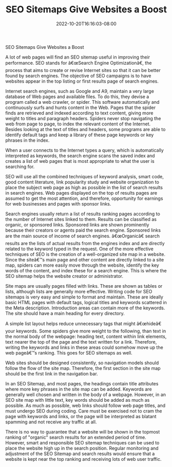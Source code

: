 ﻿---
title: "SEO Sitemaps Give Websites a Boost"
date: 2022-10-20T16:16:03-08:00
description: "10 sitemap articles Tips for Web Success"
featured_image: "/images/10 sitemap articles.jpg"
tags: ["10 sitemap articles"]
---

SEO Sitemaps Give Websites a Boost 

A lot of web pages will find an SEO sitemap useful in improving their performance.  SEO stands for â€œSearch Engine Optimizationâ€, the process that aims to create or revise Internet sites so that it can be better found by search engines.  The objective of SEO campaigns is to have websites appear in the top listing or first results page of search engines.

Internet search engines, such as Google and A9, maintain a very large database of Web pages and available files.  To do this, they devise a program called a web crawler, or spider.  This software automatically and continuously surfs and hunts content in the Web.  Pages that the spider finds are retrieved and indexed according to text content, giving more weight to titles and paragraph headers.  Spiders never stop navigating the web from page to page, to index the relevant content of the Internet.  Besides looking at the text of titles and headers, some programs are able to identify default tags and keep a library of these page keywords or key phrases in the index.

When a user connects to the Internet types a query, which is automatically interpreted as keywords, the search engine scans the saved index and creates a list of web pages that is most appropriate to what the user is searching for.  

SEO will use all the combined techniques of keyword analysis, smart code, good content literature, link popularity study and website organization to place the subject web page as high as possible in the list of search results in search engines.  Web pages displayed on the top of results pages are assumed to get the most attention, and therefore, opportunity for earnings for web businesses and pages with sponsor links.

Search engines usually return a list of results ranking pages according to the number of Internet sites linked to them.  Results can be classified as organic, or sponsored links.  Sponsored links are shown prominently because their creators or agents paid the search engine.  Sponsored links are the main source of income of search engines.  â€œOrganicâ€ search results are the lists of actual results from the engines index and are directly related to the keyword typed in the request. 
One of the more effective techniques of SEO is the creation of a well-organized site map in a website.  Since the siteâ€™s main page and other content are directly linked to a site map, spiders can more easily move through the website, identify the key words of the content, and index these for a search engine.  This is where the SEO sitemap helps the website creator or administrator.

Site maps are usually pages filled with links.  These are shown as tables or lists, although lists are generally more effective.  Writing code for SEO sitemaps is very easy and simple to format and maintain.  These are ideally basic HTML pages with default tags, logical titles and keywords scattered in the Meta description.  Introduction areas can contain more of the keywords.  The site should have a main heading for every directory. 

A simple list layout helps reduce unnecessary tags that might â€œhideâ€ your keywords.  Some spiders give more weight to the following, than text in the normal body of the webpage:  heading text, content within link elements, text nearer the top of the page and the text written for a link.  Therefore, writing the keywords and links in these areas could somehow move up the web pageâ€™s ranking.  This goes for SEO sitemaps as well.

Web sites should be designed consistently, so navigation models should follow the flow of the site map.  Therefore, the first section in the site map should be the first link in the navigation bar.  

In an SEO Sitemap, and most pages, the headings contain title attributes where more key phrases in the site map can be added. Keywords are generally well chosen and written in the body of a webpage.  However, in an SEO site map with little text, key words should be added as much as possible.  As much as possible, web links should follow web page titles, and must undergo SEO during coding.  Care must be exercised not to cram the page with keywords and links, or the page will be interpreted as blatant spamming and not receive any traffic at all.

There is no way to guarantee that a website will be shown in the topmost ranking of "organic" search results for an extended period of time.  However, smart and responsible SEO sitemap techniques can be used to place the website high up in the search position.  Regular monitoring and adjustment of the SEO Sitemap and search results would ensure that a website is kept near the top ranking and receiving lots of web user traffic.

